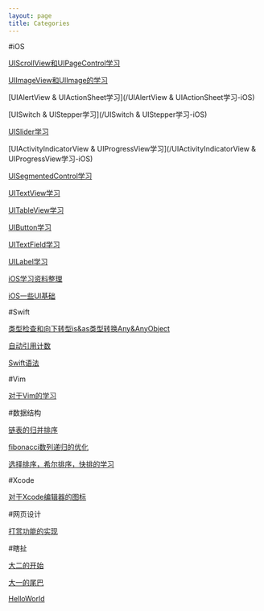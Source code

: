 ```yaml
---
layout: page
title: Categories
---
```


#iOS

[UIScrollView和UIPageControl学习](/UIScrollView和UIPageControl学习-iOS)

[UIImageView和UIImage的学习](/UIImageView和UIImage的学习-iOS)

[UIAlertView & UIActionSheet学习](/UIAlertView & UIActionSheet学习-iOS)

[UISwitch & UIStepper学习](/UISwitch & UIStepper学习-iOS)

[UISlider学习](/UISlider学习-iOS)

[UIActivityIndicatorView & UIProgressView学习](/UIActivityIndicatorView & UIProgressView学习-iOS)

[UISegmentedControl学习](/UISegmentedControl学习-iOS)

[UITextView学习](/UITextView学习-iOS)

[UITableView学习](/UITableView学习-iOS)

[UIButton学习](/UIButton学习-iOS)

[UITextField学习](/UITextField学习-iOS)

[UILabel学习](/UILabel学习-iOS)

[iOS学习资料整理](/iOS学习资料整理-iOS)

[iOS一些UI基础](/iOS一些UI基础-iOS)

#Swift

[类型检查和向下转型is&as类型转换Any&AnyObject](/类型检查和向下转型is&as类型转换Any&AnyObject-Swift)

[自动引用计数](/自动引用计数-Swift)

[Swift语法](/Swift语法-Swift)



#Vim

[对于Vim的学习](/对于Vim的学习-Vim)

#数据结构

[链表的归并排序](链表的归并排序-数据结构)

[fibonacci数列递归的优化](/fibonacci数列递归的优化-数据结构)

[选择排序，希尔排序，快排的学习](/选择排序，希尔排序，快排的学习-数据结构)

#Xcode

[对于Xcode编辑器的图标](/对于Xcode编辑器的图标-Xcode)

#网页设计

[打赏功能的实现](/打赏功能的实现-网页设计)

#瞎扯

[大二的开始](/大二的开始-瞎扯)

[大一的尾巴](/大一的尾巴-瞎扯)

[HelloWorld](/HelloWorld-瞎扯)